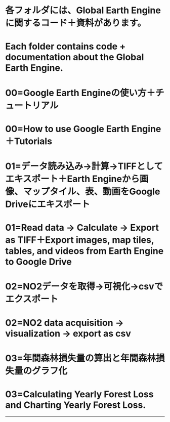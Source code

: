 # 各フォルダには、Global Earth Engineに関するコード＋資料があります。
# Each folder contains code + documentation about the Global Earth Engine.
# 00=Google Earth Engineの使い方＋チュートリアル
# 00=How to use Google Earth Engine＋Tutorials
# 01=データ読み込み→計算→TIFFとしてエキスポート＋Earth Engineから画像、マップタイル、表、動画をGoogle Driveにエキスポート
# 01=Read data → Calculate → Export as TIFF＋Export images, map tiles, tables, and videos from Earth Engine to Google Drive
# 02=NO2データを取得→可視化→csvでエクスポート
# 02=NO2 data acquisition → visualization → export as csv
# 03=年間森林損失量の算出と年間森林損失量のグラフ化
# 03=Calculating Yearly Forest Loss and Charting Yearly Forest Loss.
---
